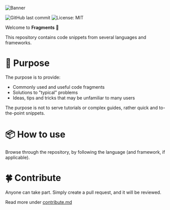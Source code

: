 ![Banner](https://res.cloudinary.com/drfztvfdh/image/upload/v1707419430/fragments/fragments_qfxoxf.jpg)

![GitHub last commit](https://img.shields.io/github/last-commit/markhj/fragments)
![License: MIT](https://img.shields.io/badge/License-MIT-yellow.svg?label=license)

Welcome to **Fragments** 👋

This repository contains code snippets from several languages and frameworks.

# 🔨  Purpose

The purpose is to provide:

-   Commonly used and useful code fragments
-   Solutions to "typical" problems
-   Ideas, tips and tricks that may be unfamiliar to many users

The purpose is not to serve tutorials or complex guides, rather quick and to-the-point snippets.

# 📦 How to use

Browse through the repository, by following the language (and framework, if applicable).

# 🍀 Contribute
Anyone can take part. Simply create a pull request, and it will be reviewed.

Read more under [contribute.md](contribute.md)